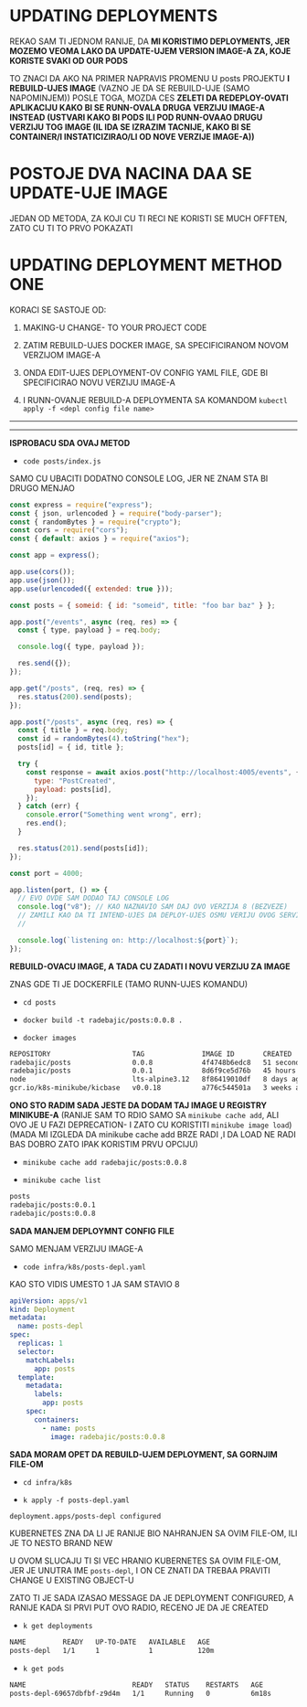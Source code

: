 # UPDATING DEPLOYMENTS

REKAO SAM TI JEDNOM RANIJE, DA **MI KORISTIMO DEPLOYMENTS, JER MOZEMO VEOMA LAKO DA UPDATE-UJEM VERSION IMAGE-A ZA, KOJE KORISTE SVAKI OD OUR PODS**

TO ZNACI DA AKO NA PRIMER NAPRAVIS PROMENU U posts PROJEKTU **I REBUILD-UJES IMAGE** (VAZNO JE DA SE REBUILD-UJE (SAMO NAPOMINJEM)) POSLE TOGA, MOZDA CES **ZELETI DA REDEPLOY-OVATI APLIKACIJU KAKO BI SE RUNN-OVALA DRUGA VERZIJU IMAGE-A INSTEAD (USTVARI KAKO BI PODS ILI POD RUNN-OVAAO DRUGU VERZIJU TOG IMAGE (IL IDA SE IZRAZIM TACNIJE, KAKO BI SE CONTAINER/I INSTATICIZIRAO/LI OD NOVE VERZIJE IMAGE-A))**

# POSTOJE DVA NACINA DAA SE UPDATE-UJE IMAGE

JEDAN OD METODA, ZA KOJI CU TI RECI NE KORISTI SE MUCH OFFTEN, ZATO CU TI TO PRVO POKAZATI

# UPDATING DEPLOYMENT METHOD ONE

KORACI SE SASTOJE OD:

1. MAKING-U CHANGE- TO YOUR PROJECT CODE

2. ZATIM REBUILD-UJES DOCKER IMAGE, SA SPECIFICIRANOM NOVOM VERZIJOM IMAGE-A

3. ONDA EDIT-UJES DEPLOYMENT-OV CONFIG YAML FILE, GDE BI SPECIFICIRAO NOVU VERZIJU IMAGE-A

4. I RUNN-OVANJE REBUILD-A DEPLOYMENTA SA KOMANDOM
  `kubectl apply -f <depl config file name>`

***
***

**ISPROBACU SDA OVAJ METOD**

- `code posts/index.js`

SAMO CU UBACITI DODATNO CONSOLE LOG, JER NE ZNAM STA BI DRUGO MENJAO

```js
const express = require("express");
const { json, urlencoded } = require("body-parser");
const { randomBytes } = require("crypto");
const cors = require("cors");
const { default: axios } = require("axios");

const app = express();

app.use(cors());
app.use(json());
app.use(urlencoded({ extended: true }));

const posts = { someid: { id: "someid", title: "foo bar baz" } };

app.post("/events", async (req, res) => {
  const { type, payload } = req.body;

  console.log({ type, payload });

  res.send({});
});

app.get("/posts", (req, res) => {
  res.status(200).send(posts);
});

app.post("/posts", async (req, res) => {
  const { title } = req.body;
  const id = randomBytes(4).toString("hex");
  posts[id] = { id, title };

  try {
    const response = await axios.post("http://localhost:4005/events", {
      type: "PostCreated",
      payload: posts[id],
    });
  } catch (err) {
    console.error("Something went wrong", err);
    res.end();
  }

  res.status(201).send(posts[id]);
});

const port = 4000;

app.listen(port, () => {
  // EVO OVDE SAM DODAO TAJ CONSOLE LOG
  console.log("v8"); // KAO NAZNAVIO SAM DAJ OVO VERZIJA 8 (BEZVEZE)
  // ZAMILI KAO DA TI INTEND-UJES DA DEPLOY-UJES OSMU VERIJU OVOG SERVISA
  //

  console.log(`listening on: http://localhost:${port}`);
});

```

**REBUILD-OVACU IMAGE, A TADA CU ZADATI I NOVU VERZIJU ZA IMAGE**

ZNAS GDE TI JE DOCKERFILE (TAMO RUNN-UJES KOMANDU)

- `cd posts`

- `docker build -t radebajic/posts:0.0.8 .`

- `docker images`

```zsh
REPOSITORY                    TAG              IMAGE ID       CREATED          SIZE
radebajic/posts               0.0.8            4f4748b6edc8   51 seconds ago   125MB
radebajic/posts               0.0.1            8d6f9ce5d76b   45 hours ago     125MB
node                          lts-alpine3.12   8f86419010df   8 days ago       117MB
gcr.io/k8s-minikube/kicbase   v0.0.18          a776c544501a   3 weeks ago      1.08GB
```

**ONO STO RADIM SADA JESTE DA DODAM TAJ IMAGE U REGISTRY MINIKUBE-A** (RANIJE SAM TO RDIO SAMO SA `minikube cache add`, ALI OVO JE U FAZI DEPRECATION- I ZATO CU KORISTITI `minikube image load`) (MADA MI IZGLEDA DA minikube cache add BRZE RADI ,I DA LOAD NE RADI BAS DOBRO ZATO IPAK KORISTIM PRVU OPCIJU)

- `minikube cache add radebajic/posts:0.0.8`

- `minikube cache list`

```zsh
posts
radebajic/posts:0.0.1
radebajic/posts:0.0.8
```

**SADA MANJEM DEPLOYMNT CONFIG FILE**

SAMO MENJAM VERZIJU IMAGE-A

- `code infra/k8s/posts-depl.yaml`

KAO STO VIDIS UMESTO 1 JA SAM STAVIO 8

```yaml
apiVersion: apps/v1
kind: Deployment
metadata:
  name: posts-depl
spec:
  replicas: 1
  selector:
    matchLabels:
      app: posts
  template:
    metadata:
      labels:
        app: posts
    spec:
      containers:
        - name: posts
          image: radebajic/posts:0.0.8
```

**SADA MORAM OPET DA REBUILD-UJEM DEPLOYMENT, SA GORNJIM FILE-OM**

- `cd infra/k8s`

- `k apply -f posts-depl.yaml`

```zsh
deployment.apps/posts-depl configured
```

KUBERNETES ZNA DA LI JE RANIJE BIO NAHRANJEN SA OVIM FILE-OM, ILI JE TO NESTO BRAND NEW

U OVOM SLUCAJU TI SI VEC HRANIO KUBERNETES SA OVIM FILE-OM, JER JE UNUTRA IME `posts-depl`, I ON CE ZNATI DA TREBAA PRAVITI CHANGE U EXISTING OBJECT-U

ZATO TI JE SADA IZASAO MESSAGE DA JE DEPLOYMENT CONFIGURED, A RANIJE KADA SI PRVI PUT OVO RADIO, RECENO JE DA JE CREATED

- `k get deployments`

```zsh
NAME         READY   UP-TO-DATE   AVAILABLE   AGE
posts-depl   1/1     1            1           120m
```

- `k get pods`

```zsh
NAME                          READY   STATUS    RESTARTS   AGE
posts-depl-69657dbfbf-z9d4m   1/1     Running   0          6m18s
```

